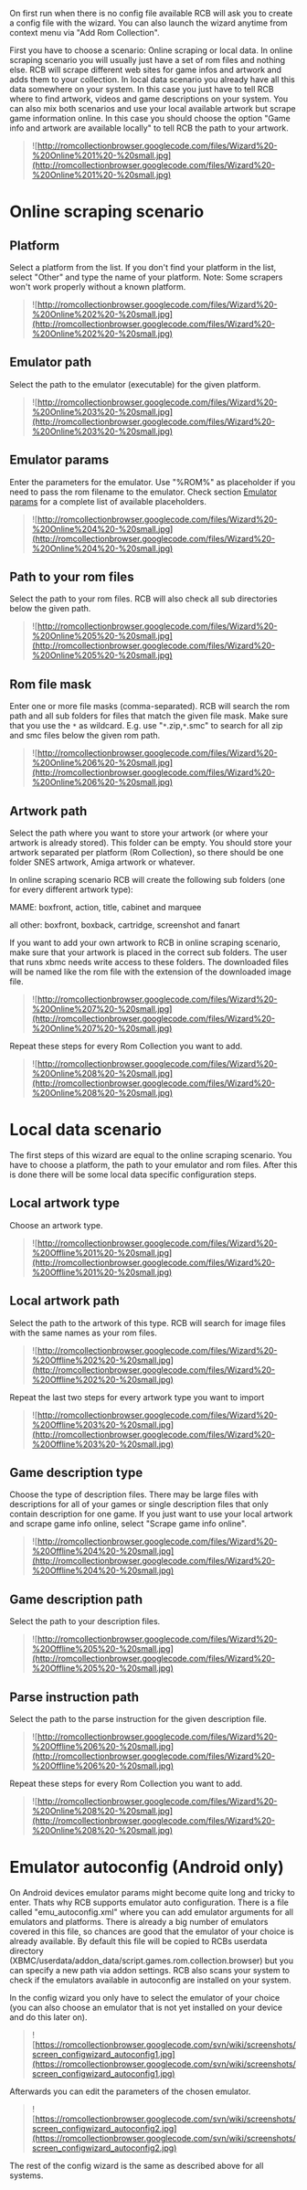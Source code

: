 

On first run when there is no config file available RCB will ask you to create a config file with the wizard. You can also launch the wizard anytime from context menu via "Add Rom Collection".

First you have to choose a scenario: Online scraping or local data. In online scraping scenario you will usually just have a set of rom files and nothing else. RCB will scrape different web sites for game infos and artwork and adds them to your collection. In local data scenario you already have all this data somewhere on your system. In this case you just have to tell RCB where to find artwork, videos and game descriptions on your system. You can also mix both scenarios and use your local available artwork but scrape game information online. In this case you should choose the option "Game info and artwork are available locally" to tell RCB the path to your artwork.

> ![http://romcollectionbrowser.googlecode.com/files/Wizard%20-%20Online%201%20-%20small.jpg](http://romcollectionbrowser.googlecode.com/files/Wizard%20-%20Online%201%20-%20small.jpg)

# Online scraping scenario #

## Platform ##
Select a platform from the list. If you don't find your platform in the list, select "Other" and type the name of your platform. Note: Some scrapers won't work properly without a known platform.

> ![http://romcollectionbrowser.googlecode.com/files/Wizard%20-%20Online%202%20-%20small.jpg](http://romcollectionbrowser.googlecode.com/files/Wizard%20-%20Online%202%20-%20small.jpg)

## Emulator path ##
Select the path to the emulator (executable) for the given platform.

> ![http://romcollectionbrowser.googlecode.com/files/Wizard%20-%20Online%203%20-%20small.jpg](http://romcollectionbrowser.googlecode.com/files/Wizard%20-%20Online%203%20-%20small.jpg)

## Emulator params ##
Enter the parameters for the emulator. Use "%ROM%" as placeholder if you need to pass the rom filename to the emulator. Check section [Emulator params](EditRomCollectionLaunchGames#Emulator_Params.md) for a complete list of available placeholders.

> ![http://romcollectionbrowser.googlecode.com/files/Wizard%20-%20Online%204%20-%20small.jpg](http://romcollectionbrowser.googlecode.com/files/Wizard%20-%20Online%204%20-%20small.jpg)

## Path to your rom files ##
Select the path to your rom files. RCB will also check all sub directories below the given path.

> ![http://romcollectionbrowser.googlecode.com/files/Wizard%20-%20Online%205%20-%20small.jpg](http://romcollectionbrowser.googlecode.com/files/Wizard%20-%20Online%205%20-%20small.jpg)

## Rom file mask ##
Enter one or more file masks (comma-separated). RCB will search the rom path and all sub folders for files that match the given file mask. Make sure that you use the `*` as wildcard. E.g. use "`*`.zip,`*`.smc" to search for all zip and smc files below the given rom path.

> ![http://romcollectionbrowser.googlecode.com/files/Wizard%20-%20Online%206%20-%20small.jpg](http://romcollectionbrowser.googlecode.com/files/Wizard%20-%20Online%206%20-%20small.jpg)

## Artwork path ##
Select the path where you want to store your artwork (or where your artwork is already stored). This folder can be empty. You should store your artwork separated per platform (Rom Collection), so there should be one folder SNES artwork, Amiga artwork or whatever.

In online scraping scenario RCB will create the following sub folders (one for every different artwork type):

MAME: boxfront, action, title, cabinet and marquee

all other: boxfront, boxback, cartridge, screenshot and fanart


If you want to add your own artwork to RCB in online scraping scenario, make sure that your artwork is placed in the correct sub folders. The user that runs xbmc needs write access to these folders. The downloaded files will be named like the rom file with the extension of the downloaded image file.

> ![http://romcollectionbrowser.googlecode.com/files/Wizard%20-%20Online%207%20-%20small.jpg](http://romcollectionbrowser.googlecode.com/files/Wizard%20-%20Online%207%20-%20small.jpg)

Repeat these steps for every Rom Collection you want to add.

> ![http://romcollectionbrowser.googlecode.com/files/Wizard%20-%20Online%208%20-%20small.jpg](http://romcollectionbrowser.googlecode.com/files/Wizard%20-%20Online%208%20-%20small.jpg)


# Local data scenario #

The first steps of this wizard are equal to the online scraping scenario. You have to choose a platform, the path to your emulator and rom files. After this is done there will be some local data specific configuration steps.

## Local artwork type ##
Choose an artwork type.

> ![http://romcollectionbrowser.googlecode.com/files/Wizard%20-%20Offline%201%20-%20small.jpg](http://romcollectionbrowser.googlecode.com/files/Wizard%20-%20Offline%201%20-%20small.jpg)

## Local artwork path ##
Select the path to the artwork of this type. RCB will search for image files with the same names as your rom files.

> ![http://romcollectionbrowser.googlecode.com/files/Wizard%20-%20Offline%202%20-%20small.jpg](http://romcollectionbrowser.googlecode.com/files/Wizard%20-%20Offline%202%20-%20small.jpg)

Repeat the last two steps for every artwork type you want to import

> ![http://romcollectionbrowser.googlecode.com/files/Wizard%20-%20Offline%203%20-%20small.jpg](http://romcollectionbrowser.googlecode.com/files/Wizard%20-%20Offline%203%20-%20small.jpg)

## Game description type ##
Choose the type of description files. There may be large files with descriptions for all of your games or single description files that only contain description for one game. If you just want to use your local artwork and scrape game info online, select "Scrape game info online".

> ![http://romcollectionbrowser.googlecode.com/files/Wizard%20-%20Offline%204%20-%20small.jpg](http://romcollectionbrowser.googlecode.com/files/Wizard%20-%20Offline%204%20-%20small.jpg)

## Game description path ##
Select the path to your description files.

> ![http://romcollectionbrowser.googlecode.com/files/Wizard%20-%20Offline%205%20-%20small.jpg](http://romcollectionbrowser.googlecode.com/files/Wizard%20-%20Offline%205%20-%20small.jpg)

## Parse instruction path ##
Select the path to the parse instruction for the given description file.

> ![http://romcollectionbrowser.googlecode.com/files/Wizard%20-%20Offline%206%20-%20small.jpg](http://romcollectionbrowser.googlecode.com/files/Wizard%20-%20Offline%206%20-%20small.jpg)

Repeat these steps for every Rom Collection you want to add.

> ![http://romcollectionbrowser.googlecode.com/files/Wizard%20-%20Online%208%20-%20small.jpg](http://romcollectionbrowser.googlecode.com/files/Wizard%20-%20Online%208%20-%20small.jpg)


# Emulator autoconfig (Android only) #
On Android devices emulator params might become quite long and tricky to enter. Thats why RCB supports emulator auto configuration. There is a file called "emu\_autoconfig.xml" where you can add emulator arguments for all emulators and platforms. There is already a big number of emulators covered in this file, so chances are good that the emulator of your choice is already available. By default this file will be copied to RCBs userdata directory (XBMC/userdata/addon\_data/script.games.rom.collection.browser) but you can specify a new path via addon settings. RCB also scans your system to check if the emulators available in autoconfig are installed on your system.

In the config wizard you only have to select the emulator of your choice (you can also choose an emulator that is not yet installed on your device and do this later on).
> ![https://romcollectionbrowser.googlecode.com/svn/wiki/screenshots/screen_configwizard_autoconfig1.jpg](https://romcollectionbrowser.googlecode.com/svn/wiki/screenshots/screen_configwizard_autoconfig1.jpg)

Afterwards you can edit the parameters of the chosen emulator.
> ![https://romcollectionbrowser.googlecode.com/svn/wiki/screenshots/screen_configwizard_autoconfig2.jpg](https://romcollectionbrowser.googlecode.com/svn/wiki/screenshots/screen_configwizard_autoconfig2.jpg)

The rest of the config wizard is the same as described above for all systems.